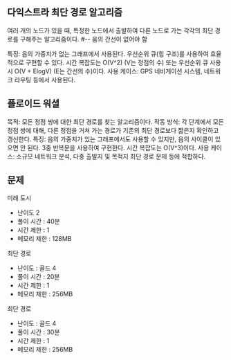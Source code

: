 ## 다익스트라 최단 경로 알고리즘
여러 개의 노드가 있을 때, 특정한 노드에서 출발하여 다른 노드로 가는 각각의 최단 경로를 구해주는 알고리즘이다.
#-- 음의 간선이 없어야 함

특징:
음의 가중치가 없는 그래프에서 사용된다.
우선순위 큐(힙 구조)를 사용하여 효율적으로 구현할 수 있다.
시간 복잡도는 O(V^2) (V는 정점의 수) 또는 우선순위 큐 사용 시 O(V + ElogV) (E는 간선의 수)이다.
사용 케이스: GPS 네비게이션 시스템, 네트워크 라우팅 등에서 사용된다.

## 플로이드 워셜

목적: 모든 정점 쌍에 대한 최단 경로를 찾는 알고리즘이다.
작동 방식: 각 단계에서 모든 정점 쌍에 대해, 다른 정점을 거쳐 가는 경로가 기존의 최단 경로보다 짧은지 확인하고 갱신한다.
특징:
음의 가중치가 있는 그래프에서도 사용할 수 있지만, 음의 사이클이 있으면 안 된다.
3중 반복문을 사용하여 구현한다.
시간 복잡도는 O(V^3)이다.
사용 케이스: 소규모 네트워크 분석, 다중 출발지 및 목적지 최단 경로 문제 등에 적합하다.

## 문제 

미래 도시
- 난이도 2
- 풀이 시간 : 40분
- 시간 제한 : 1
- 메모리 제한 : 128MB

최단 경로
- 난이도 : 골드 4
- 풀이 시간 : 20분
- 시간 제한 : 1
- 메모리 제한 : 256MB

최단 경로
- 난이도 : 골드 4
- 풀이 시간 : 30분
- 시간 제한 : 1
- 메모리 제한 : 256MB